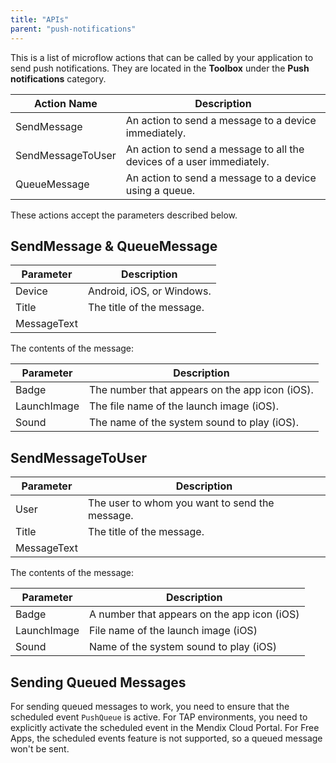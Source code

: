 ```yaml
---
title: "APIs"
parent: "push-notifications"
---
```

This is a list of microflow actions that can be called by your application to send push notifications. They are located in the **Toolbox** under the **Push notifications** category.

| Action Name | Description |
| --- | --- |
| SendMessage | An action to send a message to a device immediately. |
| SendMessageToUser | An action to send a message to all the devices of a user immediately. |
| QueueMessage | An action to send a message to a device using a queue. |

These actions accept the parameters described below.

## SendMessage & QueueMessage

| Parameter | Description |
| --- | --- |
| Device | Android, iOS, or Windows. |
| Title | The title of the message. |
| MessageText |

The contents of the message:

| Parameter | Description |
| --- | --- |
| Badge | The number that appears on the app icon (iOS). |
| LaunchImage | The file name of the launch image (iOS). |
| Sound | The name of the system sound to play (iOS). |

## SendMessageToUser

| Parameter | Description |
| --- | --- |
| User | The user to whom you want to send the message. |
| Title | The title of the message. |
| MessageText |

The contents of the message:

| Parameter | Description |
| --- | --- |
| Badge | A number that appears on the app icon (iOS) |
| LaunchImage | File name of the launch image (iOS) |
| Sound | Name of the system sound to play (iOS) |

## Sending Queued Messages

For sending queued messages to work, you need to ensure that the scheduled event `PushQueue` is active. For TAP environments, you need to explicitly activate the scheduled event in the Mendix Cloud Portal. For Free Apps, the scheduled events feature is not supported, so a queued message won't be sent.
